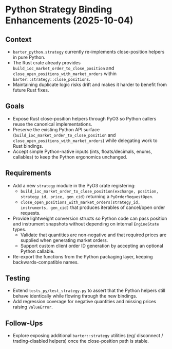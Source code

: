 # Python Strategy Binding Enhancements (2025-10-04)

## Context
- `barter_python.strategy` currently re-implements close-position helpers in pure Python.
- The Rust crate already provides `build_ioc_market_order_to_close_position` and
  `close_open_positions_with_market_orders` within `barter::strategy::close_positions`.
- Maintaining duplicate logic risks drift and makes it harder to benefit from future Rust fixes.

## Goals
- Expose Rust close-position helpers through PyO3 so Python callers reuse the canonical
  implementations.
- Preserve the existing Python API surface (`build_ioc_market_order_to_close_position` and
  `close_open_positions_with_market_orders`) while delegating work to Rust bindings.
- Accept simple Python-native inputs (ints, floats/decimals, enums, callables) to keep the Python
  ergonomics unchanged.

## Requirements
- Add a new `strategy` module in the PyO3 crate registering:
  - `build_ioc_market_order_to_close_position(exchange, position, strategy_id, price, gen_cid)`
    returning a `PyOrderRequestOpen`.
  - `close_open_positions_with_market_orders(strategy_id, instruments, gen_cid)` that produces
    iterables of cancel/open order requests.
- Provide lightweight conversion structs so Python code can pass position and instrument snapshots
  without depending on internal `EngineState` types.
  - Validate that quantities are non-negative and that required prices are supplied when
    generating market orders.
  - Support custom client order ID generation by accepting an optional Python callable.
- Re-export the functions from the Python packaging layer, keeping backwards-compatible names.

## Testing
- Extend `tests_py/test_strategy.py` to assert that the Python helpers still behave identically
  while flowing through the new bindings.
- Add regression coverage for negative quantities and missing prices raising `ValueError`.

## Follow-Ups
- Explore exposing additional `barter::strategy` utilities (eg/ disconnect / trading-disabled
  helpers) once the close-position path is stable.

